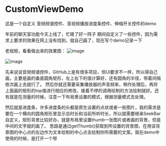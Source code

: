 # CustomViewDemo
这是一个自定义 音频频谱控件、音视频播放进度条控件、伸缩开关控件的demo

年前的聊天室功能今天上线了，忙碌了好一阵子
期间自定义了一些控件，因为需求上要求的效果在网上没有找到，就自己画了，现在写个demo记录一下

老规矩，看看做出来的效果图：
</r>
 ![image](https://github.com/weioule/CustomViewDemo/blob/master/app/img/img01.jpg) 　
 
 
  ![image](https://github.com/weioule/CustomViewDemo/blob/master/app/img/img02.jpg) 　
  
  先来说说音频频谱控件，GitHub上是有很多项目，但UI要求不一样，所以得自己画，主要是画的垂直圆角矩形，左上右下的值计算好，还有圆角的半径，带着间隔 依次画上去就行了。
  然后你就还需要采集播放器的声音频率，稍作处理后，再将上面画的矩形的top值进行相应的修改，接着不停的调用绘制的方法绘制就好。还有就是在测量的时候，注意一下布局里设置的模式，根据测量模式去处理。
  
  然后就是进度条，许多进度条的头都是原生设置的点状或者一些图片，我的需求是要在一个横向的圆角矩形里显示总时长和当前所听时长，所以就需要继承SeekBar自定义，矩形背景比较好办，就是布局里设置thumb一张图片或者画的背景，但是中间的文字就的画了。
  思路是通过getThumb()获取到所设置的背景图，在用该背景图的中心点的左边作为文本绘制的中心点去绘制你所需要的文案。我在demo中使用的时候，是打开一个带
  
